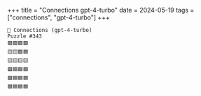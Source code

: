 +++
title = "Connections gpt-4-turbo"
date = 2024-05-19
tags = ["connections", "gpt-4-turbo"]
+++

```text
🤖 Connections (gpt-4-turbo) 
Puzzle #343
🟩🟩🟩🟩
🟨🟨🟪🟦
🟨🟨🟨🟨
🟪🟦🟦🟦
🟪🟦🟦🟦
🟪🟦🟦🟦
```

